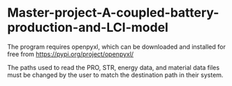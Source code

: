 # Master-project-A-coupled-battery-production-and-LCI-model

The program requires openpyxl, which can be downloaded and installed for free from https://pypi.org/project/openpyxl/

The paths used to read the PRO, STR, energy data, and material data files must be changed by the user to match the destination path in their system.
